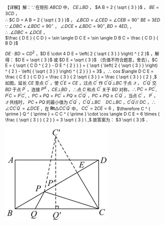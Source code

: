 【详解】解：∵在矩形 $A B C D$ 中， $C E \bot B D$ ， $A B = 2 { \sqrt { 3 } }$ ， $B E = 3 C D$ ，  
∴ $C D = A B = 2 { \sqrt { 3 } }$ ， $\angle B C D = \angle C E D = \angle C E B = 9 0 ^ { \circ } ~ B E = 3 E D$   
∵ $\angle D B C + \angle B D C = 9 0 ^ { \circ }$ ， $\angle D C E + \angle B D C = 9 0 ^ { \circ } , B D = 4 E D ,$ ，  
∴ $. \angle D B C = \angle D C E$ ，  
$\frac { D E } { C D } = \sin \angle D C E = \sin \angle D B C = \frac { C D } { B D }$

$D E \cdot B D = C D ^ { 2 }$ ，$D E \cdot 4 D E = \left( 2 { \sqrt { 3 } } \right) ^ { 2 }$ ，解得： $D E = \sqrt { 3 }$ 或 $D E = \sqrt { 3 }$ （负值不符合题意，舍去），$C E = { \sqrt { C D ^ { 2 } - D E ^ { 2 } } } = { \sqrt { \left( 2 { \sqrt { 3 } } \right) ^ { 2 } - \left( { \sqrt { 3 } } \right) ^ { 2 } } } = 3$ ，∴ cos $\angle D C E = \frac { C E } { C D } = \frac { 3 } { 2 \sqrt { 3 } } = \frac { \sqrt { 3 } } { 2 } ,$ 如图，延长 $C E$ 至点 $C ^ { \prime }$ ，使 $C ^ { \prime } E = C E$ ，过点 $C ^ { \prime }$ 作 $C ^ { \prime } Q ^ { \prime } \bot B C$ 于点 $\boldsymbol { \mathcal { Q } }$ ， $C ^ { \prime } Q ^ { \prime }$ 交 $B D$ 于点 $P ^ { \prime }$ ，连接 $P ^ {  d }$ ，$C E \bot B D$ ，∴点 $C$ 和点 $C ^ { \prime }$ 关于 $B D$ 对称，$\therefore P C = P C ^ { \prime } , P ^ { \prime } C = P ^ { \prime } C ^ { \prime } ,$ ，$P C + P Q = P C ^ { \prime } + P Q \ge C ^ { \prime } Q ^ { \prime }$ ，$P C + P Q \ge C ^ { \prime } Q ^ { \prime }$ ，当点 $C ^ { \prime }$ ， $P ^ { \prime }$ ， $\boldsymbol { \mathcal { Q } }$ 共线时， $P C + P Q$ 的最小值为 $C ^ { \prime } Q ^ { \prime }$ ，$C ^ { \prime } Q ^ { \prime } \bot B C \quad D C \bot B C$ ，$C ^ { \prime } Q ^ { \prime } / / \ D C$ ，∴ $\angle C C ^ { \prime } Q ^ { \prime } = \angle D C E$ ，在 $\mathbf { R } \mathbf { t } \triangle C C ^ { \prime } Q ^ { \prime }$ 中， $C C ^ { \prime } = 2 C E = 6$ ，$\therefore C ^ { \prime } Q ^ { \prime } = C C ^ { \prime } \cdot \cos \angle D C E = 6 \times { \frac { \sqrt { 3 } } { 2 } } = 3 \sqrt { 3 } \ ,$ 故答案为： $3 \sqrt { 3 }$ ．

![](<../../qs_image_DB/专题2-1__将军饮马等8类常见最值问题（解析版）/cd019f820ba75ad2de37c11bfee8140ba933b33278ba3ac6f415feabe1c730c1.jpg>)
